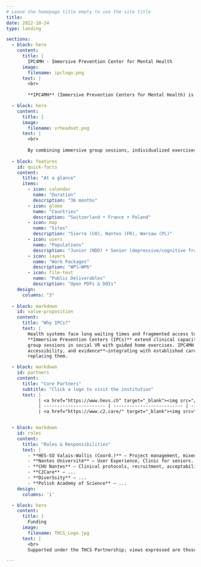```yaml
---
# Leave the homepage title empty to use the site title
title:
date: 2022-10-24
type: landing

sections:
  - block: hero
    content:
      title: |
        IPC4MH - Immersive Prevention Center for Mental Health
      image:
        filename: ipclogo.png
      text: |
        <br>
        
        **IPC4MH** (Immersive Prevention Centers for Mental Health) is a European research and innovation project that aims to **design**, **deploy**, and **evaluate** virtual prevention centers using *social virtual reality (VR)* to enhance access to mental health screening and early interventions.

  - block: hero
    content:
      title: |
      image:
        filename: vrheadset.png
      text: |
        <br>
        
        By combining immersive group sessions, individualized exercises, and interoperable digital infrastructures, IPC4MH seeks to **extend clinical capacity**, **improve accessibility** for vulnerable populations, and **generate robust evidence** on acceptability, usability, and clinical impact across multiple European contexts.
        
  - block: features
    id: quick-facts
    content:
      title: "At a glance"
      items:
        - icon: calendar
          name: "Duration"
          description: "36 months"
        - icon: globe
          name: "Countries"
          description: "Switzerland • France • Poland"
        - icon: map
          name: "Sites"
          description: "Sierre (CH), Nantes (FR), Warsaw (PL)"
        - icon: users
          name: "Populations"
          description: "Junior (NDD) • Senior (depressive/cognitive frailty)"
        - icon: layers
          name: "Work Packages"
          description: "WP1–WP6"
        - icon: file-text
          name: "Public Deliverables"
          description: "Open PDFs & DOIs"
    design:
      columns: "3"
      
  - block: markdown
    id: value-proposition
    content:
      title: "Why IPCs?"
      text: |
        Health systems face long waiting times and fragmented access to mental-health services.
        **Immersive Prevention Centers (IPCs)** extend clinical capacity by combining supervised
        group sessions in social VR with guided home exercises. IPC4MH focuses on **safety,
        accessibility, and evidence**—integrating with established care pathways rather than
        replacing them.

  - block: markdown
    id: partners
    content:
      title: "Core Partners"
      subtitle: "Click a logo to visit the institution"
      text: |
            | <a href="https://www.hevs.ch" target="_blank"><img src="/uploads/partners/HESSOlogo.png" width="300"> </a> | <a href="https://www.univ-nantes.fr/" target="_blank"><img src="/uploads/partners/LogoNantesU.png" width="300"> </a>  | <a href="https://www.univ-nantes.fr/" target="_blank"><img src="/uploads/partners/CHUNantesLogo.png" width="300"> </a>|
            | ----------------------- | -------------------------- | ---------------------- |
            | <a href="https://www.c2.care/" target="_blank"><img src="/uploads/partners/logoC2Care.png" width="300"> </a> | <a href="https://www.diverssity.io/" target="_blank"><img src="/uploads/partners/diverssitylogo.png" width="300"> </a> | <a href="https://pan.pl/en/about-us/" target="_blank"><img src="/uploads/partners/poland_logo.png" width="300"> </a>  |


  - block: markdown
    id: roles
    content:
      title: "Roles & Responsibilities"
      text: |
        - **HES-SO Valais-Wallis (Coord.)** — Project management, mixed reality environments, data governance.
        - **Nantes Université** — User Experience, Clinic for seniors.
        - **CHU Nantes** — Clinical protocols, recruitment, acceptability & safety, clinical validation.
        - **C2Care** — ...
        - **DiverSsity** — ...
        - **Polish Academy of Science** — ...
    design:
      columns: '1'

  - block: hero
    content:
      title: |
        Funding
      image:
        filename: THCS_Logo.jpg
      text: |
        <br>
        Supported under the THCS Partnership; views expressed are those of the authors.

---
```

